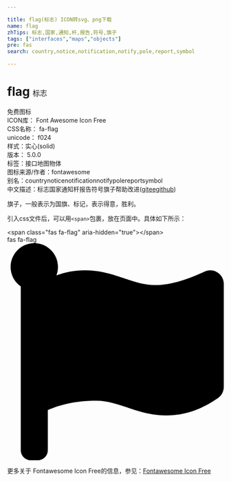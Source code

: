 ```yaml
---

title: flag(标志) ICON转svg、png下载
name: flag
zhTips: 标志,国家,通知,杆,报告,符号,旗子
tags: ["interfaces","maps","objects"]
pre: fas
search: country,notice,notification,notify,pole,report,symbol

---
```


# flag  <small style="font-size: 60%;font-weight: 100">标志</small>


<div class="detail-page">
<p>
<span><span class="badge-success badge">免费图标</span> </span>
<br/>
<span>
ICON库：
<span class="badge-secondary badge">Font Awesome Icon Free</span> 
</span>
<br/>
<span>
CSS名称：
<span class="badge-secondary badge">fa-flag</span> 
</span>
<br/>
<span>
unicode：
<span class="badge-secondary badge">f024</span> 
<copy-btn content='f024' btn-title=""></copy-btn>
<copy-btn :content='String.fromCodePoint(parseInt("f024", 16))' btn-title="复制U"></copy-btn>
</span><br/><span>样式：<span class="badge-light badge">实心(solid)</span></span>
<br/>
<span>
版本：
<span class="badge-secondary badge">5.0.0</span> 
</span><br/><span>标签：<span class="badge-light badge"><router-link to="/tags/interfaces.html">接口</router-link></span><span class="badge-light badge"><router-link to="/tags/maps.html">地图</router-link></span><span class="badge-light badge"><router-link to="/tags/objects.html">物体</router-link></span></span>
<br/>
<span>图标来源/作者：<span class="badge-light badge">fontawesome</span></span> 
<br/>
<span>别名：<span class="badge-light badge">country</span><span class="badge-light badge">notice</span><span class="badge-light badge">notification</span><span class="badge-light badge">notify</span><span class="badge-light badge">pole</span><span class="badge-light badge">report</span><span class="badge-light badge">symbol</span></span><br/><span class="zh-detail">中文描述：<span class="badge-primary badge">标志</span><span class="badge-primary badge">国家</span><span class="badge-primary badge">通知</span><span class="badge-primary badge">杆</span><span class="badge-primary badge">报告</span><span class="badge-primary badge">符号</span><span class="badge-primary badge">旗子</span><span class="help-link"><span>帮助改进</span>(<a href="https://gitee.com/liuwave/icon-helper/edit/master/json/fontawesome/solid/flag.json" target="_blank" rel="noopener noreferrer">gitee</a><a href="https://github.com/liuwave/icon-helper/edit/master/json/fontawesome/solid/flag.json" target="_blank" rel="noopener noreferrer">github</a></span>)</span><br/>
</p>
</div><div class="description description alert alert-light">旗子，一般表示为国旗、标记，表示得意，胜利。</div>
<div class="alert alert-dark">
  <i class="fas fa-flag fa-xs"></i>
  <i class="fas fa-flag fa-sm"></i>
  <i class="fas fa-flag fa-lg"></i>
  <i class="fas fa-flag fa-2x"></i>
  <i class="fas fa-flag fa-3x"></i>
  <i class="fas fa-flag fa-5x"></i>
  <i class="fas fa-flag fa-7x"></i>
</div>
<div>
  <p>引入css文件后，可以用<code>&lt;span&gt;</code>包裹，放在页面中。具体如下所示：    
  </p>
  <div class="alert alert-primary" style="font-size: 14px">
    &lt;span class="fas fa-flag" aria-hidden="true"&gt;&lt;/span&gt;
    <copy-btn content='<span class="fas fa-flag" aria-hidden="true"></span>'></copy-btn>
  </div>
  <div class="alert alert-secondary">
    <i class="fas fa-flag"
    style="font-size: 24px"
    aria-hidden="true"></i> fas fa-flag
    <copy-btn content="fas fa-flag" btn-title="复制图标名称"></copy-btn>
  </div>
</div>
<div id="svg" class="svg-wrap">
<svg xmlns="http://www.w3.org/2000/svg" viewBox="0 0 512 512"><path d="M349.565 98.783C295.978 98.783 251.721 64 184.348 64c-24.955 0-47.309 4.384-68.045 12.013a55.947 55.947 0 0 0 3.586-23.562C118.117 24.015 94.806 1.206 66.338.048 34.345-1.254 8 24.296 8 56c0 19.026 9.497 35.825 24 45.945V488c0 13.255 10.745 24 24 24h16c13.255 0 24-10.745 24-24v-94.4c28.311-12.064 63.582-22.122 114.435-22.122 53.588 0 97.844 34.783 165.217 34.783 48.169 0 86.667-16.294 122.505-40.858C506.84 359.452 512 349.571 512 339.045v-243.1c0-23.393-24.269-38.87-45.485-29.016-34.338 15.948-76.454 31.854-116.95 31.854z"/></svg>
</div>
<detail full-name='fa-flag'></detail>
    
<div><p>更多关于  Fontawesome Icon Free的信息，参见：<a target="_blank" href="https://iconhelper.cn/fontawesome.html">Fontawesome Icon Free</a>
</p></div>
